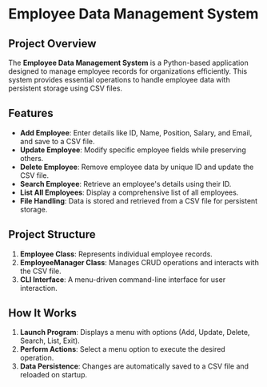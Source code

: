 # Employee Data Management System

## Project Overview
The **Employee Data Management System** is a Python-based application designed to manage employee records for organizations efficiently. This system provides essential operations to handle employee data with persistent storage using CSV files.

## Features
- **Add Employee**: Enter details like ID, Name, Position, Salary, and Email, and save to a CSV file.
- **Update Employee**: Modify specific employee fields while preserving others.
- **Delete Employee**: Remove employee data by unique ID and update the CSV file.
- **Search Employee**: Retrieve an employee's details using their ID.
- **List All Employees**: Display a comprehensive list of all employees.
- **File Handling**: Data is stored and retrieved from a CSV file for persistent storage.

## Project Structure
1. **Employee Class**: Represents individual employee records.
2. **EmployeeManager Class**: Manages CRUD operations and interacts with the CSV file.
3. **CLI Interface**: A menu-driven command-line interface for user interaction.

## How It Works
1. **Launch Program**: Displays a menu with options (Add, Update, Delete, Search, List, Exit).
2. **Perform Actions**: Select a menu option to execute the desired operation.
3. **Data Persistence**: Changes are automatically saved to a CSV file and reloaded on startup.


